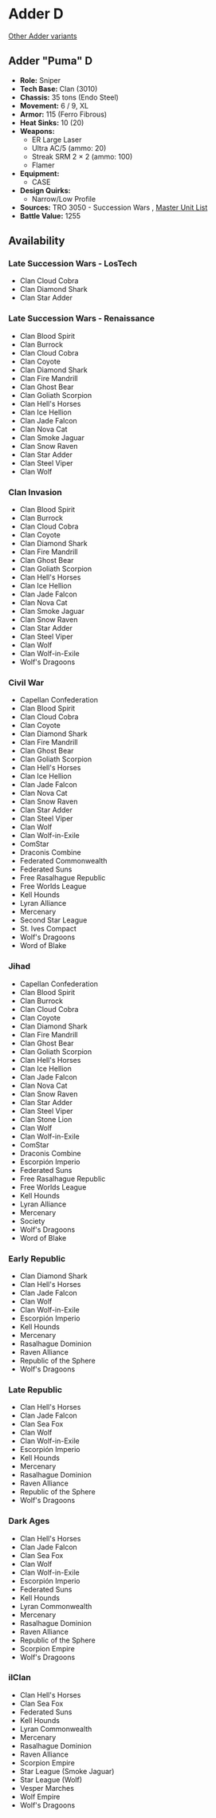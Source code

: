 # Adder D 

[Other Adder variants](../adder.md) 

## Adder "Puma" D 

- **Role:** Sniper 
- **Tech Base:** Clan (3010) 
- **Chassis:** 35 tons (Endo Steel) 
- **Movement:** 6 / 9, XL 
- **Armor:** 115 (Ferro Fibrous) 
- **Heat Sinks:** 10 (20) 
- **Weapons:** 
  - ER Large Laser 
  - Ultra AC/5 (ammo: 20) 
  - Streak SRM 2 × 2 (ammo: 100) 
  - Flamer 
- **Equipment:** 
  - CASE 
- **Design Quirks:** 
  - Narrow/Low Profile 
- **Sources:** TRO 3050 - Succession Wars , [Master Unit List](http://masterunitlist.info/Unit/Details/2594) 
- **Battle Value:** 1255 

## Availability 

### Late Succession Wars - LosTech 

- Clan Cloud Cobra 
- Clan Diamond Shark 
- Clan Star Adder 

### Late Succession Wars - Renaissance 

- Clan Blood Spirit 
- Clan Burrock 
- Clan Cloud Cobra 
- Clan Coyote 
- Clan Diamond Shark 
- Clan Fire Mandrill 
- Clan Ghost Bear 
- Clan Goliath Scorpion 
- Clan Hell's Horses 
- Clan Ice Hellion 
- Clan Jade Falcon 
- Clan Nova Cat 
- Clan Smoke Jaguar 
- Clan Snow Raven 
- Clan Star Adder 
- Clan Steel Viper 
- Clan Wolf 

### Clan Invasion 

- Clan Blood Spirit 
- Clan Burrock 
- Clan Cloud Cobra 
- Clan Coyote 
- Clan Diamond Shark 
- Clan Fire Mandrill 
- Clan Ghost Bear 
- Clan Goliath Scorpion 
- Clan Hell's Horses 
- Clan Ice Hellion 
- Clan Jade Falcon 
- Clan Nova Cat 
- Clan Smoke Jaguar 
- Clan Snow Raven 
- Clan Star Adder 
- Clan Steel Viper 
- Clan Wolf 
- Clan Wolf-in-Exile 
- Wolf's Dragoons 

### Civil War 

- Capellan Confederation 
- Clan Blood Spirit 
- Clan Cloud Cobra 
- Clan Coyote 
- Clan Diamond Shark 
- Clan Fire Mandrill 
- Clan Ghost Bear 
- Clan Goliath Scorpion 
- Clan Hell's Horses 
- Clan Ice Hellion 
- Clan Jade Falcon 
- Clan Nova Cat 
- Clan Snow Raven 
- Clan Star Adder 
- Clan Steel Viper 
- Clan Wolf 
- Clan Wolf-in-Exile 
- ComStar 
- Draconis Combine 
- Federated Commonwealth 
- Federated Suns 
- Free Rasalhague Republic 
- Free Worlds League 
- Kell Hounds 
- Lyran Alliance 
- Mercenary 
- Second Star League 
- St. Ives Compact 
- Wolf's Dragoons 
- Word of Blake 

### Jihad 

- Capellan Confederation 
- Clan Blood Spirit 
- Clan Burrock 
- Clan Cloud Cobra 
- Clan Coyote 
- Clan Diamond Shark 
- Clan Fire Mandrill 
- Clan Ghost Bear 
- Clan Goliath Scorpion 
- Clan Hell's Horses 
- Clan Ice Hellion 
- Clan Jade Falcon 
- Clan Nova Cat 
- Clan Snow Raven 
- Clan Star Adder 
- Clan Steel Viper 
- Clan Stone Lion 
- Clan Wolf 
- Clan Wolf-in-Exile 
- ComStar 
- Draconis Combine 
- Escorpión Imperio 
- Federated Suns 
- Free Rasalhague Republic 
- Free Worlds League 
- Kell Hounds 
- Lyran Alliance 
- Mercenary 
- Society 
- Wolf's Dragoons 
- Word of Blake 

### Early Republic 

- Clan Diamond Shark 
- Clan Hell's Horses 
- Clan Jade Falcon 
- Clan Wolf 
- Clan Wolf-in-Exile 
- Escorpión Imperio 
- Kell Hounds 
- Mercenary 
- Rasalhague Dominion 
- Raven Alliance 
- Republic of the Sphere 
- Wolf's Dragoons 

### Late Republic 

- Clan Hell's Horses 
- Clan Jade Falcon 
- Clan Sea Fox 
- Clan Wolf 
- Clan Wolf-in-Exile 
- Escorpión Imperio 
- Kell Hounds 
- Mercenary 
- Rasalhague Dominion 
- Raven Alliance 
- Republic of the Sphere 
- Wolf's Dragoons 

### Dark Ages 

- Clan Hell's Horses 
- Clan Jade Falcon 
- Clan Sea Fox 
- Clan Wolf 
- Clan Wolf-in-Exile 
- Escorpión Imperio 
- Federated Suns 
- Kell Hounds 
- Lyran Commonwealth 
- Mercenary 
- Rasalhague Dominion 
- Raven Alliance 
- Republic of the Sphere 
- Scorpion Empire 
- Wolf's Dragoons 

### ilClan 

- Clan Hell's Horses 
- Clan Sea Fox 
- Federated Suns 
- Kell Hounds 
- Lyran Commonwealth 
- Mercenary 
- Rasalhague Dominion 
- Raven Alliance 
- Scorpion Empire 
- Star League (Smoke Jaguar) 
- Star League (Wolf) 
- Vesper Marches 
- Wolf Empire 
- Wolf's Dragoons 

